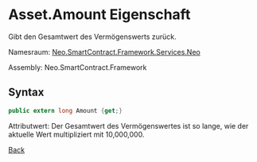 # Asset.Amount Eigenschaft

Gibt den Gesamtwert des Vermögenswerts zurück.

Namesraum: [Neo.SmartContract.Framework.Services.Neo](../../neo.md)

Assembly: Neo.SmartContract.Framework

## Syntax

```c#
public extern long Amount {get;}
```

Attributwert: Der Gesamtwert des Vermögenswertes ist so lange, wie der aktuelle Wert multipliziert mit 10,000,000.



[Back](../Asset.md)
